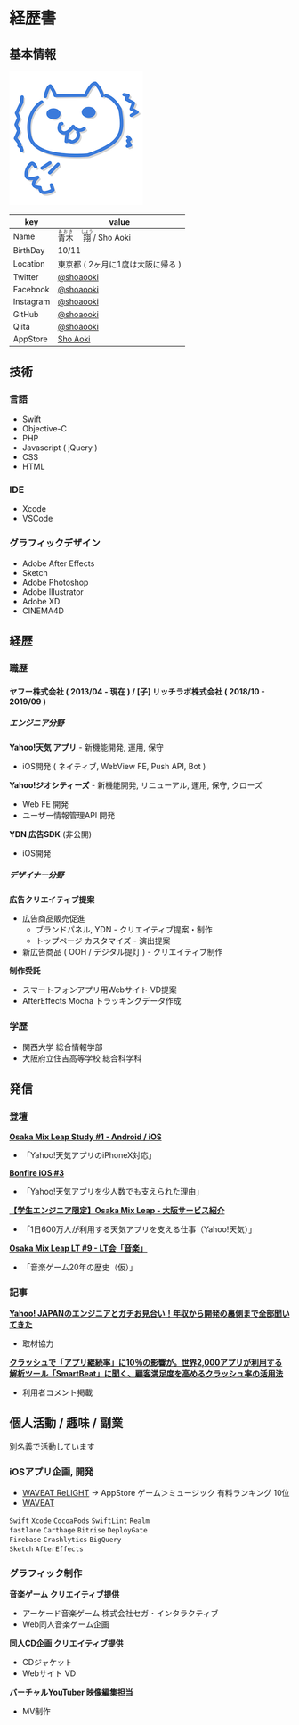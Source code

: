 # 経歴書

## 基本情報

![](./as.png)

|key|value|
|----|----|
|Name|<ruby><rb>青木</rb><rt>あおき</rt>　</ruby><ruby><rb>翔</rb><rt>しょう</rt></ruby> / Sho Aoki|
|BirthDay|10/11|
|Location|東京都 ( 2ヶ月に1度は大阪に帰る )|
|Twitter|[@shoaooki](https://twitter.com/shoaooki)|
|Facebook|[@shoaooki](https://www.facebook.com/shoaooki)|
|Instagram|[@shoaooki](https://www.instagram.com/shoaooki/)|
|GitHub|[@shoaooki](https://github.com/shoaooki)|
|Qiita|[@shoaooki](https://qiita.com/shoaooki)|
|AppStore|[Sho Aoki](https://apps.apple.com/jp/developer/sho-aoki/)|

## 技術

### 言語

- Swift
- Objective-C
- PHP
- Javascript ( jQuery )
- CSS
- HTML

### IDE

- Xcode
- VSCode

### グラフィックデザイン

- Adobe After Effects
- Sketch
- Adobe Photoshop
- Adobe Illustrator
- Adobe XD
- CINEMA4D

## 経歴

### 職歴

#### ヤフー株式会社 ( 2013/04 - 現在 ) / [子] リッチラボ株式会社 ( 2018/10 - 2019/09 )

##### エンジニア分野

**Yahoo!天気 アプリ** - 新機能開発, 運用, 保守
- iOS開発 ( ネイティブ, WebView FE, Push API, Bot )

**Yahoo!ジオシティーズ** - 新機能開発, リニューアル, 運用, 保守, クローズ
- Web FE 開発
- ユーザー情報管理API 開発

**YDN 広告SDK** (非公開)
- iOS開発

##### デザイナー分野

**広告クリエイティブ提案**
- 広告商品販売促進
  - ブランドパネル, YDN - クリエイティブ提案・制作
  - トップページ カスタマイズ - 演出提案
- 新広告商品 ( OOH / デジタル提灯 ) - クリエイティブ制作

**制作受託**
- スマートフォンアプリ用Webサイト VD提案
- AfterEffects Mocha トラッキングデータ作成

### 学歴

- 関西大学 総合情報学部
- 大阪府立住吉高等学校 総合科学科

## 発信

### 登壇

**[Osaka Mix Leap Study #1 - Android / iOS](https://yahoo-osaka.connpass.com/event/70653/)**
- 「Yahoo!天気アプリのiPhoneX対応」

**[Bonfire iOS #3](https://yj-meetup.connpass.com/event/71599/)**
- 「Yahoo!天気アプリを少人数でも支えられた理由」

**[【学生エンジニア限定】Osaka Mix Leap - 大阪サービス紹介](https://yahoo-osaka.connpass.com/event/74475/)**
- 「1日600万人が利用する天気アプリを支える仕事（Yahoo!天気）」

**[Osaka Mix Leap LT #9 - LT会「音楽」](https://yahoo-osaka.connpass.com/event/98293/)**
- 「音楽ゲーム20年の歴史（仮）」

### 記事

**[Yahoo! JAPANのエンジニアとガチお見合い！年収から開発の裏側まで全部聞いてきた](https://persol-tech-s.co.jp/i-engineer/interesting/omiai_yahoo)**
- 取材協力

**[クラッシュで「アプリ継続率」に10％の影響が。世界2,000アプリが利用する解析ツール「SmartBeat」に聞く、顧客満足度を高めるクラッシュ率の活用法](https://appmarketinglabo.net/smartbeat-crashrate/)**
- 利用者コメント掲載

## 個人活動 / 趣味 / 副業

別名義で活動しています

### iOSアプリ企画, 開発

- [WAVEAT ReLIGHT](https://itunes.apple.com/jp/app/waveat-relight/id1329844282) → AppStore ゲーム＞ミュージック 有料ランキング 10位
- [WAVEAT](https://itunes.apple.com/jp/app/waveat/id1093169434)

`Swift` `Xcode` `CocoaPods` `SwiftLint` `Realm`  
`fastlane` `Carthage` `Bitrise` `DeployGate`  
`Firebase` `Crashlytics` `BigQuery`  
`Sketch` `AfterEffects`  

### グラフィック制作

**音楽ゲーム クリエイティブ提供**
- アーケード音楽ゲーム 株式会社セガ・インタラクティブ
- Web同人音楽ゲーム企画

**同人CD企画 クリエイティブ提供**
- CDジャケット
- Webサイト VD

**バーチャルYouTuber 映像編集担当**
- MV制作
